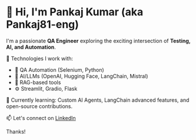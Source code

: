 # 👋 Hi, I'm Pankaj Kumar (aka Pankaj81-eng)

I'm a passionate **QA Engineer** exploring the exciting intersection of **Testing, AI, and Automation**.

🔧 Technologies I work with:
- 🧪 QA Automation (Selenium, Python)
- 🤖 AI/LLMs (OpenAI, Hugging Face, LangChain, Mistral)
- 🧠 RAG-based tools
- ⚙️ Streamlit, Gradio, Flask


🌱 Currently learning: Custom AI Agents, LangChain advanced features, and open-source contributions.

📫 Let's connect on [LinkedIn]([https://www.linkedin.com/in/your-profile](https://www.linkedin.com/in/pankajkumarqa/))

Thanks!

